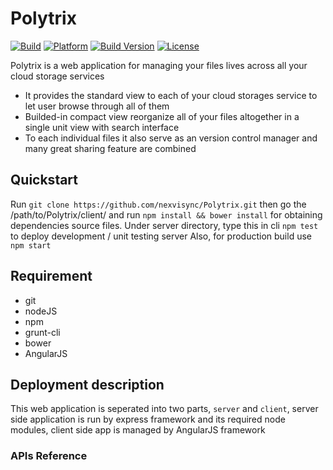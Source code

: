 Polytrix 
========
[![Build](https://img.shields.io/badge/build-passing-brightgreen.svg)](http://code.polytrix.me)
[![Platform](https://img.shields.io/badge/platform-web-lightgrey.svg)](http://code.polytrix.me)
[![Build Version](https://img.shields.io/badge/version-0.1.1-brightgreen.svg)](http://code.polytrix.me)
[![License](https://img.shields.io/badge/license-MIT-orange.svg)](http://code.polytrix.me)


Polytrix is a web application for managing your files lives across all your cloud storage services
- It provides the standard view to each of your cloud storages service to let user browse through all of them
- Builded-in compact view reorganize all of your files altogether in a single unit view with search interface
- To each individual files it also serve as an version control manager and many great sharing feature are combined

## Quickstart
Run `git clone https://github.com/nexvisync/Polytrix.git` then go the /path/to/Polytrix/client/ and run `npm install && bower install` for obtaining dependencies source files.
Under server directory, type this in cli `npm test` to deploy development / unit testing server
Also, for production build use `npm start`


## Requirement
- git
- nodeJS
- npm
- grunt-cli
- bower
- AngularJS


## Deployment description
This web application is seperated into two parts, `server` and `client`, server side application is run by express framework and its required node modules, client side app is managed by AngularJS framework

### APIs Reference

